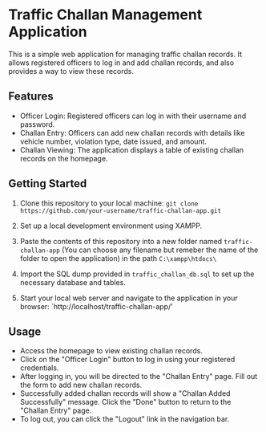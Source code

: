 # Traffic Challan Management Application

This is a simple web application for managing traffic challan records. It allows registered officers to log in and add challan records, and also provides a way to view these records.

## Features

- Officer Login: Registered officers can log in with their username and password.
- Challan Entry: Officers can add new challan records with details like vehicle number, violation type, date issued, and amount.
- Challan Viewing: The application displays a table of existing challan records on the homepage.

## Getting Started

1. Clone this repository to your local machine:
   `git clone https://github.com/your-username/traffic-challan-app.git`

2. Set up a local development environment using XAMPP.

3. Paste the contents of this repository into a new folder named `traffic-challan-app` (You can choose any filename but remeber the name of the folder to open the application) in the path `C:\xampp\htdocs\` 

4. Import the SQL dump provided in `traffic_challan_db.sql` to set up the necessary database and tables.

5. Start your local web server and navigate to the application in your browser:
   `http://localhost/traffic-challan-app/'

## Usage
- Access the homepage to view existing challan records.
- Click on the "Officer Login" button to log in using your registered credentials.
- After logging in, you will be directed to the "Challan Entry" page. Fill out the form to add new challan records.
- Successfully added challan records will show a "Challan Added Successfully" message. Click the "Done" button to return to the "Challan Entry" page.
- To log out, you can click the "Logout" link in the navigation bar.
